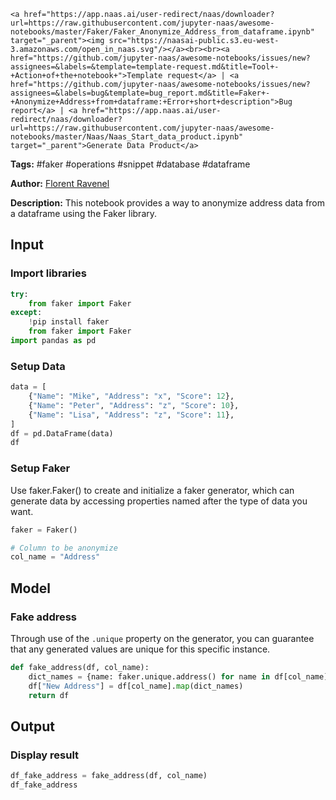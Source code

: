     <a href="https://app.naas.ai/user-redirect/naas/downloader?url=https://raw.githubusercontent.com/jupyter-naas/awesome-notebooks/master/Faker/Faker_Anonymize_Address_from_dataframe.ipynb" target="_parent"><img src="https://naasai-public.s3.eu-west-3.amazonaws.com/open_in_naas.svg"/></a><br><br><a href="https://github.com/jupyter-naas/awesome-notebooks/issues/new?assignees=&labels=&template=template-request.md&title=Tool+-+Action+of+the+notebook+">Template request</a> | <a href="https://github.com/jupyter-naas/awesome-notebooks/issues/new?assignees=&labels=bug&template=bug_report.md&title=Faker+-+Anonymize+Address+from+dataframe:+Error+short+description">Bug report</a> | <a href="https://app.naas.ai/user-redirect/naas/downloader?url=https://raw.githubusercontent.com/jupyter-naas/awesome-notebooks/master/Naas/Naas_Start_data_product.ipynb" target="_parent">Generate Data Product</a>

**Tags:** #faker #operations #snippet #database #dataframe

**Author:** [Florent Ravenel](https://www.linkedin.com/in/florent-ravenel/)

**Description:** This notebook provides a way to anonymize address data from a dataframe using the Faker library.

## Input

### Import libraries


```python
try:
    from faker import Faker
except:
    !pip install faker
    from faker import Faker
import pandas as pd
```

### Setup Data


```python
data = [
    {"Name": "Mike", "Address": "x", "Score": 12},
    {"Name": "Peter", "Address": "z", "Score": 10},
    {"Name": "Lisa", "Address": "z", "Score": 11},
]
df = pd.DataFrame(data)
df
```

### Setup Faker
Use faker.Faker() to create and initialize a faker generator, which can generate data by accessing properties named after the type of data you want.


```python
faker = Faker()

# Column to be anonymize
col_name = "Address"
```

## Model

### Fake address
Through use of the `.unique` property on the generator, you can guarantee that any generated values are unique for this specific instance.


```python
def fake_address(df, col_name):
    dict_names = {name: faker.unique.address() for name in df[col_name].unique()}
    df["New Address"] = df[col_name].map(dict_names)
    return df
```

## Output

### Display result


```python
df_fake_address = fake_address(df, col_name)
df_fake_address
```
